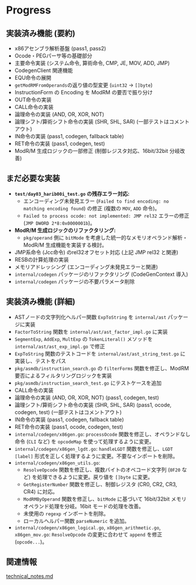 # Progress

## 実装済み機能 (要約)
- x86アセンブラ解析基盤 (pass1, pass2)
- Ocode・PEGパーサ等の基礎部分
- 主要命令実装 (システム命令, 算術命令, CMP, JE, MOV, ADD, JMP)
- CodegenClient 関連機能
- EQU命令の展開
- `getModRMFromOperands`の返り値の型変更 (`uint32` -> `[]byte`)
- InstructionForm の Encoding を ModRM の要否で振り分け
- OUT命令の実装
- CALL命令の実装
- 論理命令の実装 (AND, OR, XOR, NOT)
- 論理シフト/算術シフト命令の実装 (SHR, SHL, SAR) (一部テストはコメントアウト)
- IN命令の実装 (pass1, codegen, fallback table)
- RET命令の実装 (pass1, codegen, test)
- ModR/M 生成ロジックの一部修正 (制御レジスタ対応、16bit/32bit 分岐改善)

## まだ必要な実装
- **`test/day03_harib00i_test.go` の残存エラー対応:**
    - エンコーディング未発見エラー (`Failed to find encoding: no matching encoding found`) の修正 (複数の `MOV`, `ADD` 命令)。
    - `Failed to process ocode: not implemented: JMP rel32` エラーの修正 (`JMP DWORD 2*8:0x0000001b`)。
- **ModR/M 生成ロジックのリファクタリング:**
    - `pkg/operand` 側に `bitMode` を考慮した統一的なメモリオペランド解析・ModR/M 生成機能を実装する検討。
- JMP系命令 (Jcc命令) のrel32オフセット対応 (上記 JMP rel32 と関連)
- RESBの計算処理の実装
- メモリアドレッシング (エンコーディング未発見エラーと関連)
- `internal/codegen` パッケージのリファクタリング (CodeGenContext 導入)
- `internal/codegen` パッケージの不要パラメータ削除

## 実装済み機能 (詳細)
- ASTノードの文字列化ヘルパー関数 `ExpToString` を `internal/ast` パッケージに実装
- `FactorToString` 関数を `internal/ast/ast_factor_impl.go` に実装
- `SegmentExp`, `AddExp`, `MultExp` の `TokenLiteral()` メソッドを `internal/ast/ast_exp_impl.go` で修正
- `ExpToString` 関数のテストコードを `internal/ast/ast_string_test.go` に実装し、テストをパス
- `pkg/asmdb/instruction_search.go` の `filterForms` 関数を修正し、ModRM 要否によるフィルタリングロジックを実装
- `pkg/asmdb/instruction_search_test.go` にテストケースを追加
- CALL命令の実装
- 論理命令の実装 (AND, OR, XOR, NOT) (pass1, codegen, test)
- 論理シフト/算術シフト命令の実装 (SHR, SHL, SAR) (pass1, ocode, codegen, test) (一部テストはコメントアウト)
- IN命令の実装 (pass1, codegen, fallback table)
- RET命令の実装 (pass1, ocode, codegen, test)
- `internal/codegen/x86gen.go`: `processOcode` 関数を修正し、オペランドなし命令 (`CLI` など) を `opcodeMap` を使って処理するように変更。
- `internal/codegen/x86gen_lgdt.go`: `handleLGDT` 関数を修正し、`LGDT [label]` 形式を正しく処理するように変更。不要なインポートを削除。
- `internal/codegen/x86gen_utils.go`:
    - `ResolveOpcode` 関数を修正し、複数バイトのオペコード文字列 (`0F20` など) を処理できるように変更。戻り値を `[]byte` に変更。
    - `GetRegisterNumber` 関数を修正し、制御レジスタ (CR0, CR2, CR3, CR4) に対応。
    - `ModRMByOperand` 関数を修正し、`bitMode` に基づいて 16bit/32bit メモリオペランド処理を分岐。16bit モードの処理を改善。
    - 未使用の `regexp` インポートを削除。
    - ローカルヘルパー関数 `parseNumeric` を追加。
- `internal/codegen/x86gen_logical.go`, `x86gen_arithmetic.go`, `x86gen_mov.go`: `ResolveOpcode` の変更に合わせて `append` を修正 (`opcode...`)。

## 関連情報
[technical_notes.md](../details/technical_notes.md)

